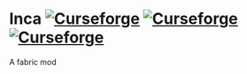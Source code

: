 # Inca [![Curseforge](http://cf.way2muchnoise.eu/inca.svg)](https://minecraft.curseforge.com/projects/inca) [![Curseforge](http://cf.way2muchnoise.eu/versions/inca.svg)](https://minecraft.curseforge.com/projects/inca) [![Curseforge](http://cf.way2muchnoise.eu/packs/inca.svg)](https://minecraft.curseforge.com/projects/inca)

A fabric mod

 
